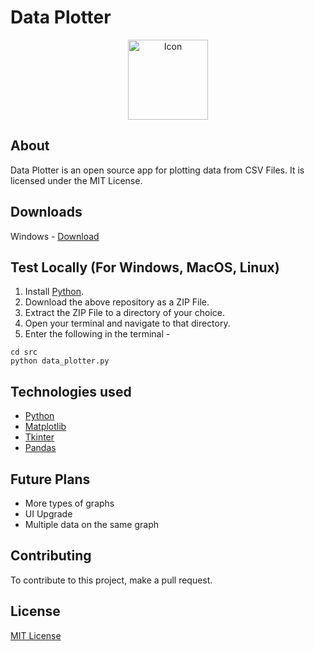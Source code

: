 # Data Plotter
<div align="center">
  <img src="./images/icon.ico" alt="Icon" height="128"/>
</div>

## About
Data Plotter is an open source app for plotting data from CSV Files. It is licensed under the MIT License.

## Downloads
Windows - [Download](https://github.com/K-Balaji/DataPlotter/releases/download/1.0.0/Data_Plotter_Setup.exe)

## Test Locally (For Windows, MacOS, Linux)

1. Install <a href="https://www.python.org/" target="_blank">Python</a>.
2. Download the above repository as a ZIP File.
3. Extract the ZIP File to a directory of your choice.
4. Open your terminal and navigate to that directory.
5. Enter the following in the terminal - 
```
cd src
python data_plotter.py
```

## Technologies used
- <a href="https://www.python.org/" target="_blank">Python</a>
- <a href="https://matplotlib.org/" target="_blank">Matplotlib</a>
- <a href="https://docs.python.org/3/library/tkinter.html" target="_blank">Tkinter</a>
- <a href="https://pandas.pydata.org/" target="_blank">Pandas</a>

## Future Plans
- More types of graphs
- UI Upgrade
- Multiple data on the same graph

## Contributing

To contribute to this project, make a pull request.

## License

[MIT License](./LICENSE)
